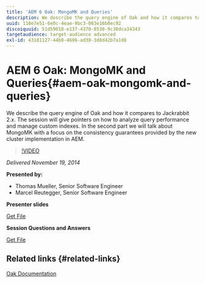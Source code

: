 ```yaml
---
title: 'AEM 6 Oak: MongoMK and Queries'
description: We describe the query engine of Oak and how it compares to Jackrabbit 2.x. The session will give pointers on how to analyze query performance and manage custom indexes. In the second part we will talk about MongoMK with a focus on the consistency guarantees provided by the new cluster implementation in AEM.
uuid: 110e7e51-6e0c-4eae-9bc3-063e16b0ec92
discoiquuid: 51d59018-e137-4370-8530-9c38dca34343
targetaudience: target-audience advanced
exl-id: 43181127-44b8-4696-ad38-3d8d42b7a1d8
---
```

# AEM 6 Oak: MongoMK and Queries{#aem-oak-mongomk-and-queries}

We describe the query engine of Oak and how it compares to Jackrabbit 2.x. The session will give pointers on how to analyze query performance and manage custom indexes. In the second part we will talk about MongoMK with a focus on the consistency guarantees provided by the new cluster implementation in AEM.

>[!VIDEO](https://video.tv.adobe.com/v/19402/?quality=9)

*Delivered November 19, 2014*

**Presented by:**

* Thomas Mueller, Senior Software Engineer
* Marcel Reutegger, Senior Software Engineer

**Presenter slides**

[Get File](assets/aem-6-oak-mongomk-and-queries.pdf)

**Session Questions and Answers**

[Get File](assets/q-a-11-19-14-gem-session-oak.pdf)

## Related links {#related-links}

[Oak Documentation](http://jackrabbit.apache.org/oak/docs/)

<!--
[Get back to the Overview](https://helpx.adobe.com/experience-manager/kt/eseminars/gems/aem-index.html)
-->
